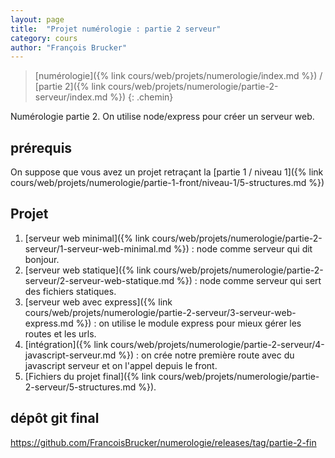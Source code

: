 ```yaml
---
layout: page
title:  "Projet numérologie : partie 2 serveur"
category: cours
author: "François Brucker"
---
```


> [numérologie]({% link cours/web/projets/numerologie/index.md %}) / [partie 2]({% link cours/web/projets/numerologie/partie-2-serveur/index.md %})
{: .chemin}

Numérologie partie 2. On utilise node/express pour créer un serveur web.

## prérequis

On suppose que vous avez un projet retraçant la [partie 1 / niveau 1]({% link cours/web/projets/numerologie/partie-1-front/niveau-1/5-structures.md %})

## Projet

1. [serveur web minimal]({% link cours/web/projets/numerologie/partie-2-serveur/1-serveur-web-minimal.md %}) : node comme serveur qui dit bonjour.
2. [serveur web statique]({% link cours/web/projets/numerologie/partie-2-serveur/2-serveur-web-statique.md %}) : node comme serveur qui sert des fichiers statiques.
3. [serveur web avec express]({% link cours/web/projets/numerologie/partie-2-serveur/3-serveur-web-express.md %}) : on utilise le module express pour mieux gérer les routes et les urls.
4. [intégration]({% link cours/web/projets/numerologie/partie-2-serveur/4-javascript-serveur.md %}) : on crée notre première route avec du javascript serveur et on l'appel depuis le front.
5. [Fichiers du projet final]({% link cours/web/projets/numerologie/partie-2-serveur/5-structures.md %}).

## dépôt git final

<https://github.com/FrancoisBrucker/numerologie/releases/tag/partie-2-fin>
